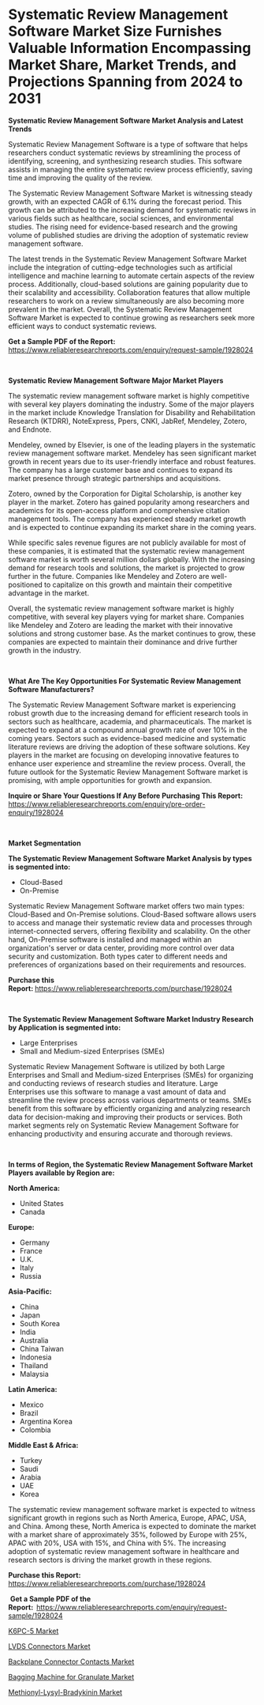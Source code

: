 <p><h1>Systematic Review Management Software Market Size Furnishes Valuable Information Encompassing Market Share, Market Trends, and Projections Spanning from 2024 to 2031</h1></p><p><strong>Systematic Review Management Software Market Analysis and Latest Trends</strong></p>
<p><p>Systematic Review Management Software is a type of software that helps researchers conduct systematic reviews by streamlining the process of identifying, screening, and synthesizing research studies. This software assists in managing the entire systematic review process efficiently, saving time and improving the quality of the review.</p><p>The Systematic Review Management Software Market is witnessing steady growth, with an expected CAGR of 6.1% during the forecast period. This growth can be attributed to the increasing demand for systematic reviews in various fields such as healthcare, social sciences, and environmental studies. The rising need for evidence-based research and the growing volume of published studies are driving the adoption of systematic review management software.</p><p>The latest trends in the Systematic Review Management Software Market include the integration of cutting-edge technologies such as artificial intelligence and machine learning to automate certain aspects of the review process. Additionally, cloud-based solutions are gaining popularity due to their scalability and accessibility. Collaboration features that allow multiple researchers to work on a review simultaneously are also becoming more prevalent in the market. Overall, the Systematic Review Management Software Market is expected to continue growing as researchers seek more efficient ways to conduct systematic reviews.</p></p>
<p><strong>Get a Sample PDF of the Report:&nbsp;</strong> <a href="https://www.reliableresearchreports.com/enquiry/request-sample/1928024">https://www.reliableresearchreports.com/enquiry/request-sample/1928024</a></p>
<p>&nbsp;</p>
<p><strong>Systematic Review Management Software Major Market Players</strong></p>
<p><p>The systematic review management software market is highly competitive with several key players dominating the industry. Some of the major players in the market include Knowledge Translation for Disability and Rehabilitation Research (KTDRR), NoteExpress, Ppers, CNKI, JabRef, Mendeley, Zotero, and Endnote.</p><p>Mendeley, owned by Elsevier, is one of the leading players in the systematic review management software market. Mendeley has seen significant market growth in recent years due to its user-friendly interface and robust features. The company has a large customer base and continues to expand its market presence through strategic partnerships and acquisitions.</p><p>Zotero, owned by the Corporation for Digital Scholarship, is another key player in the market. Zotero has gained popularity among researchers and academics for its open-access platform and comprehensive citation management tools. The company has experienced steady market growth and is expected to continue expanding its market share in the coming years.</p><p>While specific sales revenue figures are not publicly available for most of these companies, it is estimated that the systematic review management software market is worth several million dollars globally. With the increasing demand for research tools and solutions, the market is projected to grow further in the future. Companies like Mendeley and Zotero are well-positioned to capitalize on this growth and maintain their competitive advantage in the market.</p><p>Overall, the systematic review management software market is highly competitive, with several key players vying for market share. Companies like Mendeley and Zotero are leading the market with their innovative solutions and strong customer base. As the market continues to grow, these companies are expected to maintain their dominance and drive further growth in the industry.</p></p>
<p>&nbsp;</p>
<p><strong>What Are The Key Opportunities For Systematic Review Management Software Manufacturers?</strong></p>
<p><p>The Systematic Review Management Software market is experiencing robust growth due to the increasing demand for efficient research tools in sectors such as healthcare, academia, and pharmaceuticals. The market is expected to expand at a compound annual growth rate of over 10% in the coming years. Sectors such as evidence-based medicine and systematic literature reviews are driving the adoption of these software solutions. Key players in the market are focusing on developing innovative features to enhance user experience and streamline the review process. Overall, the future outlook for the Systematic Review Management Software market is promising, with ample opportunities for growth and expansion.</p></p>
<p><strong>Inquire or Share Your Questions If Any Before Purchasing This Report:</strong> <a href="https://www.reliableresearchreports.com/enquiry/pre-order-enquiry/1928024">https://www.reliableresearchreports.com/enquiry/pre-order-enquiry/1928024</a></p>
<p>&nbsp;</p>
<p><strong>Market Segmentation</strong></p>
<p><strong>The Systematic Review Management Software Market Analysis by types is segmented into:</strong></p>
<p><ul><li>Cloud-Based</li><li>On-Premise</li></ul></p>
<p><p>Systematic Review Management Software market offers two main types: Cloud-Based and On-Premise solutions. Cloud-Based software allows users to access and manage their systematic review data and processes through internet-connected servers, offering flexibility and scalability. On the other hand, On-Premise software is installed and managed within an organization's server or data center, providing more control over data security and customization. Both types cater to different needs and preferences of organizations based on their requirements and resources.</p></p>
<p><strong>Purchase this Report:&nbsp;</strong><a href="https://www.reliableresearchreports.com/purchase/1928024">https://www.reliableresearchreports.com/purchase/1928024</a></p>
<p>&nbsp;</p>
<p><strong>The Systematic Review Management Software Market Industry Research by Application is segmented into:</strong></p>
<p><ul><li>Large Enterprises</li><li>Small and Medium-sized Enterprises (SMEs)</li></ul></p>
<p><p>Systematic Review Management Software is utilized by both Large Enterprises and Small and Medium-sized Enterprises (SMEs) for organizing and conducting reviews of research studies and literature. Large Enterprises use this software to manage a vast amount of data and streamline the review process across various departments or teams. SMEs benefit from this software by efficiently organizing and analyzing research data for decision-making and improving their products or services. Both market segments rely on Systematic Review Management Software for enhancing productivity and ensuring accurate and thorough reviews.</p></p>
<p>&nbsp;</p>
<p><strong>In terms of Region, the Systematic Review Management Software Market Players available by Region are:</strong></p>
<p>
    <p> <strong> North America: </strong>
        <ul>
            <li>United States</li>
            <li>Canada</li>
        </ul>
        </p> 
    <p> <strong> Europe: </strong>
        <ul>
            <li>Germany</li>
            <li>France</li>
            <li>U.K.</li>
            <li>Italy</li>
            <li>Russia</li>
        </ul>
        </p> 
    <p> <strong> Asia-Pacific: </strong>
        <ul>
            <li>China</li>
            <li>Japan</li>
            <li>South Korea</li>
            <li>India</li>
            <li>Australia</li>
            <li>China Taiwan</li>
            <li>Indonesia</li>
            <li>Thailand</li>
            <li>Malaysia</li>
        </ul>
        </p> 
    <p> <strong> Latin America: </strong>
        <ul>
            <li>Mexico</li>
            <li>Brazil</li>
            <li>Argentina Korea</li>
            <li>Colombia</li>
        </ul>
        </p> 
    <p> <strong> Middle East & Africa: </strong>
        <ul>
            <li>Turkey</li>
            <li>Saudi</li>
            <li>Arabia</li>
            <li>UAE</li>
            <li>Korea</li>
        </ul>
    </p>
    </p>
<p><p>The systematic review management software market is expected to witness significant growth in regions such as North America, Europe, APAC, USA, and China. Among these, North America is expected to dominate the market with a market share of approximately 35%, followed by Europe with 25%, APAC with 20%, USA with 15%, and China with 5%. The increasing adoption of systematic review management software in healthcare and research sectors is driving the market growth in these regions.</p></p>
<p><strong>Purchase this Report: </strong><a href="https://www.reliableresearchreports.com/purchase/1928024">https://www.reliableresearchreports.com/purchase/1928024</a></p>
<p>&nbsp;<strong>Get a Sample PDF of the Report:&nbsp;&nbsp;</strong><a href="https://www.reliableresearchreports.com/enquiry/request-sample/1928024">https://www.reliableresearchreports.com/enquiry/request-sample/1928024</a></p>
<p><strong></strong></p>
<p><p><a href="https://metal-farmhouse-e95.notion.site/K6PC-5-Market-Size-2024-2031-Global-Industrial-Analysis-Key-Geographical-Regions-Market-Share-T-eb3ddf0d9ea041a394383637b3b3e3e1">K6PC-5 Market</a></p><p><a href="https://view.publitas.com/reportprime-1/lvds-connectors-market-research-report-forecasted-for-period-from-2024-2031-by-market-type-market-application-and-region/">LVDS Connectors Market</a></p><p><a href="https://view.publitas.com/reportprime-1/backplane-connector-contacts-market-insights-market-players-and-forecast-till-2031/">Backplane Connector Contacts Market</a></p><p><a href="https://crocus-run-b5a.notion.site/Bagging-Machine-for-Granulate-Market-Challenges-Opportunities-and-Growth-Drivers-and-Major-Market-cbe768fc435b4f8e96100dd771df3869">Bagging Machine for Granulate Market</a></p><p><a href="https://gratis-rainforest-2ca.notion.site/Methionyl-Lysyl-Bradykinin-Market-Size-Reflecting-a-Forecast-Till-2031-Market-By-Type-By-Applicati-eaf925f3b98f4d11b0ef397c6ca63b20">Methionyl-Lysyl-Bradykinin Market</a></p></p>